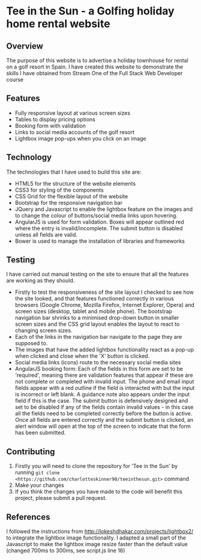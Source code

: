 # Tee in the Sun - a Golfing holiday home rental website

## Overview
The purpose of this website is to advertise a holiday townhouse for rental on a golf resort in Spain. I have created this website to demonstrate the skills I have obtained from Stream One of the Full Stack Web Developer course

## Features

- Fully responsive layout at various screen sizes
- Tables to display pricing options
- Booking form with validation
- Links to social media accounts of the golf resort
- Lightbox image pop-ups when you click on an image

## Technology

The technologies that I have used to build this site are:
 - HTML5 for the structure of the website elements
 - CSS3 for styling of the components
 - CSS Grid for the flexible layout of the website
 - Bootstrap for the responsive navigation bar
 - JQuery and Javascript to enable the lightbox feature on the images and to change the colour of buttons/social media links upon hovering.
 - AngularJS is used for form validation. Boxes will appear outlined red where the entry is invalid/incomplete. The submit button is disabled unless all fields are valid.
 - Bower is used to manage the installation of libraries and frameworks

## Testing

I have carried out manual testing on the site to ensure that all the features are working as they should. 
 - Firstly to test the responsiveness of the site layout I checked to see how the site looked, and that features functioned correctly in various browsers (Google Chrome, Mozilla Firefox, Internet Explorer, Opera) and screen sizes (desktop, tablet and mobile phone). The bootstrap navigation bar shrinks to a minimised drop-down button in smaller screen sizes and the CSS grid layout enables the layout to react to changing screen sizes.
 - Each of the links in the navigation bar navigate to the page they are supposed to. 
 - The images that have the added lightbox functionality react as a pop-up when clicked and close when the 'X' button is clicked.
 - Social media links (icons) route to the necessary social media sites
 - AngularJS booking form: Each of the fields in this form are set to be 'required', meaning there are validation features that appear if these are not complete or completed with invalid input. The phone and email input fields appear with a red outline if the field is interacted with but the input is incorrect or left blank. A guidance note also appears under the input field if this is the case. The submit button is defensively designed and set to be disabled if any of the fields contain invalid values - in this case all the fields need to be completed correctly before the button is active. Once all fields are entered correctly and the submit button is clicked, an alert window will open at the top of the screen to indicate that the form has been submitted.

## Contributing

1. Firstly you will need to clone the repository for 'Tee in the Sun' by running ```git clone <https://github.com/charlotteskinner90/teeinthesun.git>``` command
2. Make your changes
3. If you think the changes you have made to the code will benefit this project, please submit a pull request.

## References

I followed the instructions from http://lokeshdhakar.com/projects/lightbox2/ to integrate the lightbox image functionality. I adapted a small part of the Javascript to make the lightbox image resize faster than the default value (changed 700ms to 300ms, see script.js line 16)